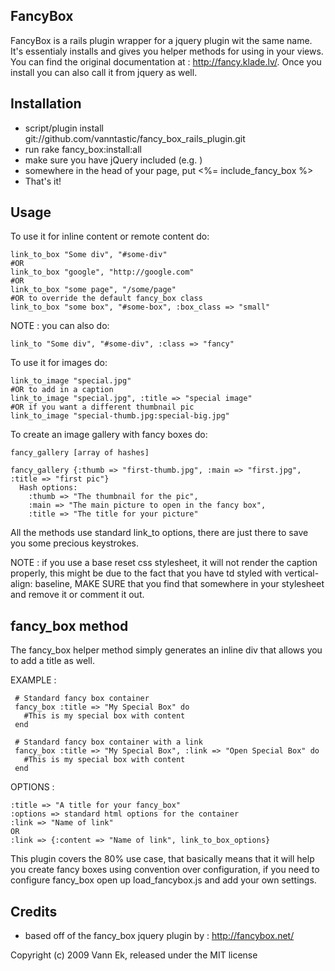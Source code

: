 FancyBox
--------

FancyBox is a rails plugin wrapper for a jquery plugin wit the same name. It's essentialy installs and gives you helper methods for using in your views. You can find the original documentation at : http://fancy.klade.lv/. Once you install you can also call it from jquery as well.

Installation
------------

* script/plugin install git://github.com/vanntastic/fancy_box_rails_plugin.git
* run rake fancy_box:install:all
* make sure you have jQuery included (e.g. <script type="text/javascript" src="http://code.jquery.com/jquery-1.4.2.min.js"></script>)
* somewhere in the head of your page, put <%= include_fancy_box %>
* That's it!

Usage
-----

To use it for inline content or remote content do:

    link_to_box "Some div", "#some-div"
    #OR
    link_to_box "google", "http://google.com"
    #OR
    link_to_box "some page", "/some/page"
    #OR to override the default fancy_box class
    link_to_box "some box", "#some-box", :box_class => "small" 

NOTE : you can also do:

    link_to "Some div", "#some-div", :class => "fancy"

To use it for images do:

    link_to_image "special.jpg"
    #OR to add in a caption
    link_to_image "special.jpg", :title => "special image"
    #OR if you want a different thumbnail pic
    link_to_image "special-thumb.jpg:special-big.jpg"

To create an image gallery with fancy boxes do:

    fancy_gallery [array of hashes]
  
    fancy_gallery {:thumb => "first-thumb.jpg", :main => "first.jpg", :title => "first pic"}
      Hash options:
        :thumb => "The thumbnail for the pic",
        :main => "The main picture to open in the fancy box",
        :title => "The title for your picture"

All the methods use standard link_to options, there are just there to save you some precious keystrokes.

NOTE : if you use a base reset css stylesheet, it will not render the caption properly, this might be due to the fact that you have td styled with vertical-align: baseline, MAKE SURE that you find that somewhere in your stylesheet and remove it or comment it out.

fancy_box method
----------------

The fancy_box helper method simply generates an inline div that allows you to add a title as well. 

EXAMPLE : 
    
     # Standard fancy box container
     fancy_box :title => "My Special Box" do
       #This is my special box with content
     end
     
     # Standard fancy box container with a link
     fancy_box :title => "My Special Box", :link => "Open Special Box" do
       #This is my special box with content
     end

OPTIONS :

    :title => "A title for your fancy_box"
    :options => standard html options for the container
    :link => "Name of link"
    OR
    :link => {:content => "Name of link", link_to_box_options}

This plugin covers the 80% use case, that basically means that it will help you create fancy boxes using convention over configuration, if you need to configure fancy_box open up load_fancybox.js and add your own settings.

Credits
-------

* based off of the fancy_box jquery plugin by : http://fancybox.net/

Copyright (c) 2009 Vann Ek, released under the MIT license
